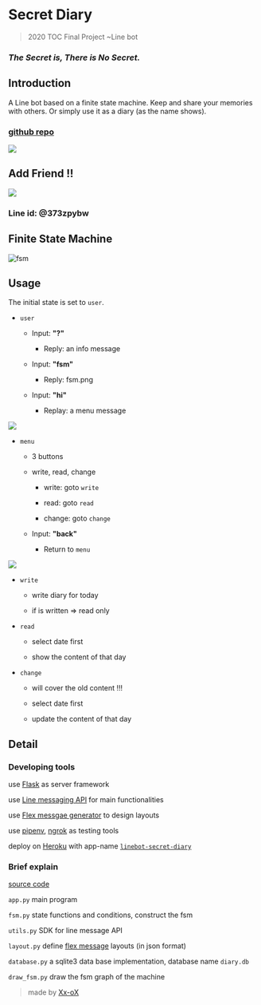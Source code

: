 
# Secret Diary
>2020 TOC Final Project ~Line bot 

### *The Secret is, There is No Secret.*

## Introduction

A Line bot based on a finite state machine.
Keep and share your memories with others.
Or simply use it as a diary (as the name shows).

### [github repo](https://github.com/Xx-oX/Secret-Diary)

![](https://imgur.com/x5q4TXZ.png)

## Add Friend !!
![](https://imgur.com/l3FnJN1.png)
### Line id:   @373zpybw

## Finite State Machine
![fsm](https://imgur.com/FdWiSOZ.png)

## Usage

The initial state is set to `user`.
* `user`
	* Input: **"?"**
		* Reply:  an info message 
		
	* Input: **"fsm"**
		* Reply: fsm.png
		
	* Input: **"hi"**
		* Replay: a menu message

![](https://imgur.com/sdk7OZ0.png)		

* `menu`

	* 3 buttons
	
	* write, read, change

		* write: goto `write`
		
		* read: goto  `read`
		
		* change: goto `change`
		
	* Input: **"back"**
	
		* Return to `menu`

![](https://imgur.com/VC8b4dN.png)

* `write`

	* write diary for today
	
	* if is written => read only

* `read`
	
	* select date first
	
	* show the content of that day

* `change`

	* will cover the old content !!!

	* select date first

	* update the content of that day
		

## Detail

### Developing tools

use [Flask](https://flask.palletsprojects.com) as server framework

use [Line messaging API](https://developers.line.biz/en/docs/messaging-api/overview/) for main functionalities

use [Flex messgae generator](https://developers.line.biz/flex-simulator/) to design layouts

use [pipenv](https://pypi.org/project/pipenv/), [ngrok](https://ngrok.com/) as testing tools

deploy on [Heroku](https://www.heroku.com/) with app-name [`linebot-secret-diary`](https://linebot-secret-diary.herokuapp.com)


### Brief explain

[source code](https://github.com/Xx-oX/Secret-Diary)

`app.py` main program

`fsm.py` state functions and conditions, construct the fsm

`utils.py` SDK for line message API

`layout.py` define [flex message](https://developers.line.biz/en/docs/messaging-api/flex-message-elements/) layouts (in json format) 

`database.py` a sqlite3 data base implementation, database name `diary.db`

`draw_fsm.py` draw the fsm graph of the machine

> made by [Xx-oX](https://github.com/Xx-oX)